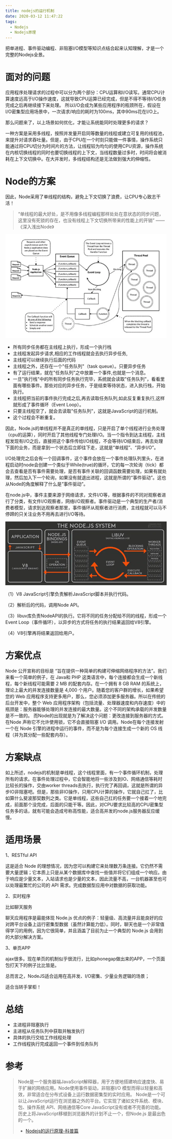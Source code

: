 ```yaml
---
title: nodejs的运行机制
date: 2020-03-12 11:47:22
tags:
  - Nodejs
  - Nodejs原理
---
```


把单进程、事件驱动编程、非阻塞I/O模型等知识点结合起来认知理解，才是一个完整的Nodejs全景。

# 面对的问题

应用程序处理请求的过程中可以分为两个部分：CPU运算和I/O读写。通常CPU计算速度远高于I/O操作速度，这就导致CPU运算已经完成，但是不得不等待I/O任务完成之后再继续接下来处理。
所以I/O会成为某些应用程序的瓶颈所在，假设在I/O密集型应用场景中，一次请求/响应的耗时为100ms，其中90ms花在I/O上。

那么问题来了，以上场景如何优化，才能让系统能同时处理更多的请求？

一种方案是采用多线程，按照并发量开启同等数量的线程或建立可复用的线程池，来提升对请求吞吐量。但是，由于CPU在一个时刻只能做一件事情，操作系统只能通过将CPU切分为时间片的方法，让线程较为均匀的使用CPU资源，操作系统在内核切换线程的同时也要切换线程的上下文，当线程数量过多时，时间将会被消耗在上下文切换中。在大并发时，多线程结构还是无法做到强大的伸缩性。

# Node的方案

因此，Node采用了单线程的结构，避免上下文切换了浪费，让CPU专心致志干活！

> “单线程的最大好处，是不用像多线程编程那样处处在意状态的同步问题，这里没有死锁的存在，也没有线程上下文切换所带来的性能上的开销” —— 《深入浅出Node》

![Nodejs运行机制](../img/nodejs/nodejs-运行机制.webp)

- 所有同步任务都在主线程上执行，形成一个执行栈
- 主线程发起异步请求,相应的工作线程就会去执行异步任务,
- 主线程可以继续执行后面的代码
- 主线程之外，还存在一个"任务队列"（task queue）。只要异步任务
- 有了运行结果，就在"任务队列"之中放置一个事件,也就是一个消息。
- 一旦"执行栈"中的所有同步任务执行完毕，系统就会读取"任务队列"，看看里面有哪些事件。那些对应的异步任务，于是结束等待状态，进入执行栈，开始执行。
- 主线程把当前的事件执行完成之后,再去读取任务队列,如此反复重复执行,这样就形成了事件循环（Event Loop）。
- 只要主线程空了，就会去读取"任务队列"，这就是JavaScript的运行机制。
- 这个过程会不断重复。

因此，Node.js的单线程并不是真正的单线程，只是开启了单个线程进行业务处理（cpu的运算），同时开启了其他线程专门处理I/O。当一个指令到达主线程，主线程发现有I/O之后，直接把这个事件传给I/O线程，不会等待I/O结束后，再去处理下面的业务，而是拿到一个状态后立即往下走，这就是“单线程”、“异步I/O”。

I/O处理完之后会有一个回调事件，这个事件会放在一个事件处理队列里头，在进程启动时node会创建一个类似于While(true)的循环，它的每一次轮询（tick）都会去查看是否有事件需要处理，是否有事件关联的回调函数需要处理，如果有就处理，然后加入下一个轮询，如果没有就退出进程，这就是所谓的“事件驱动”。这也从Node的角度解释了什么是”事件驱动”。

在node.js中，事件主要来源于网络请求，文件I/O等，根据事件的不同对观察者进行了分类，有文件I/O观察者，网络I/O观察者。事件驱动是一个典型的生产者/消费者模型，请求到达观察者那里，事件循环从观察者进行消费，主线程就可以马不停蹄的只关注业务不用再去进行I/O等待。

![非阻塞IO](../img/nodejs/nodejs-EventLoop.webp)

（1）V8 JavaScript引擎负责解析JavaScript脚本并执行代码。

（2）解析后的代码，调用Node API。

（3）libuv库负责NodeAPI的执行。它将不同的任务分配给不同的线程，形成一个Event Loop（事件循环），以异步的方式将任务的执行结果返回给V8引擎。

（4）V8引擎再将结果返回给用户。


# 方案优点

Node 公开宣称的目标是 “旨在提供一种简单的构建可伸缩网络程序的方法”。我们来看一个简单的例子，在 Java和 PHP 这类语言中，每个连接都会生成一个新线程，每个新线程可能需要 2 MB 的配套内存。在一个拥有 8 GB RAM 的系统上，理论上最大的并发连接数量是 4,000 个用户。随着您的客户群的增长，如果希望您的 Web 应用程序支持更多用户，那么，您必须添加更多服务器。所以在传统的后台开发中，整个 Web 应用程序架构（包括流量、处理器速度和内存速度）中的瓶颈是：服务器能够处理的并发连接的最大数量。这个不同的架构承载的并发数量是不一致的。
而Node的出现就是为了解决这个问题：更改连接到服务器的方式。在Node 声称它不允许使用锁，它不会直接阻塞 I/O 调用。Node在每个连接发射一个在 Node 引擎的进程中运行的事件，而不是为每个连接生成一个新的 OS 线程（并为其分配一些配套内存）。

# 方案缺点

如上所述，nodejs的机制是单线程，这个线程里面，有一个事件循环机制，处理所有的请求。在事件处理过程中，它会智能地将一些涉及到IO、网络通信等耗时比较长的操作，交由worker threads去执行，执行完了再回调，这就是所谓的异步IO非阻塞吧。但是，那些非IO操作，只用CPU计算的操作，它就自己扛了，比如算什么斐波那契数列之类。它是单线程，这些自己扛的任务要一个接着一个地完成，前面那个没完成，后面的只能干等。因此，对CPU要求比较高的CPU密集型任务多的话，就有可能会造成号称高性能，适合高并发的node.js服务器反应缓慢。

# 适用场景

1、RESTful API

这是适合 Node 的理想情况，因为您可以构建它来处理数万条连接。它仍然不需要大量逻辑；它本质上只是从某个数据库中查找一些值并将它们组成一个响应。由于响应是少量文本，入站请求也是少量的文本，因此流量不高，一台机器甚至也可以处理最繁忙的公司的 API 需求。完成数据型应用中对数据的获取功能。

2、实时程序

比如聊天服务

聊天应用程序是最能体现 Node.js 优点的例子：轻量级、高流量并且能良好的应对跨平台设备上运行密集型数据（虽然计算能力低）。同时，聊天也是一个非常值得学习的用例，因为它很简单，并且涵盖了目前为止一个典型的 Node.js 会用到的大部分解决方案。

3、单页APP

ajax很多。现在单页的机制似乎很流行，比如phonegap做出来的APP，一个页面包打天下的例子比比皆是。

总而言之，NodeJS适合运用在高并发、I/O密集、少量业务逻辑的场景；

适合当转手掌柜！


# 总结

- 主进程非阻塞执行
- 主进程从任务队列中获取并触发执行
- 具体的执行交给工作线程处理
- 工作线程执行完成返回一个事件到任务队列


# 参考

>Node是一个服务器端JavaScript解释器，用于方便地搭建响应速度快、易于扩展的网络应用。Node使用事件驱动，非阻塞I/O 模型而得以轻量和高效，非常适合在分布式设备上运行数据密集型的实时应用。
Node是一个可以让JavaScript运行在浏览器之外的平台。它实现了诸如文件系统、模块、包、操作系统 API、网络通信等Core JavaScript没有或者不完善的功能。历史上将JavaScript移植到浏览器外的计划不止一个，但Node.js 是最出色的一个。
> - [Nodejs的运行原理-科普篇](https://www.cnblogs.com/peiyu1988/p/8032982.html)
